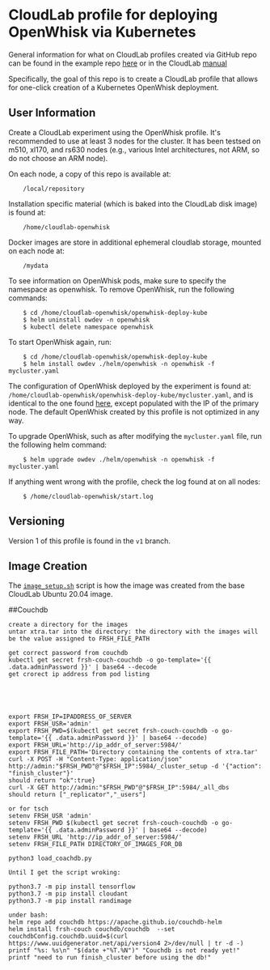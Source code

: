 # CloudLab profile for deploying OpenWhisk via Kubernetes

General information for what on CloudLab profiles created via GitHub repo can be found in the example repo [here](https://github.com/emulab/my-profile) or in the CloudLab [manual](https://docs.cloudlab.us/cloudlab-manual.html)

Specifically, the goal of this repo is to create a CloudLab profile that allows for one-click creation of a Kubernetes OpenWhisk deployment.

## User Information

Create a CloudLab experiment using the OpenWhisk profile. It's recommended to use at least 3 nodes for the cluster. It has been testsed on m510, xl170, and rs630 nodes (e.g., various Intel architectures, not ARM, so do not choose an ARM node). 

On each node, a copy of this repo is available at:
```
    /local/repository
```
Installation specific material (which is baked into the CloudLab disk image) is found at:
```
    /home/cloudlab-openwhisk
```
Docker images are store in additional ephemeral cloudlab storage, mounted on each node at:
```
    /mydata
```

To see information on OpenWhisk pods, make sure to specify the namespace as openwhisk. To remove OpenWhisk,
run the following commands:
```
    $ cd /home/cloudlab-openwhisk/openwhisk-deploy-kube
    $ helm uninstall owdev -n openwhisk
    $ kubectl delete namespace openwhisk
```

To start OpenWhisk again, run:
```
    $ cd /home/cloudlab-openwhisk/openwhisk-deploy-kube
    $ helm install owdev ./helm/openwhisk -n openwhisk -f mycluster.yaml
```

The configuration of OpenWhisk deployed by the experiment is found at: ```/home/cloudlab-openwhisk/openwhisk-deploy-kube/mycluster.yaml```, and is 
identical to the one found [here](mycluster.yaml), except populated with the IP of the primary node. The
default OpenWhisk created by this profile is not optimized in any way. 

To upgrade OpenWhisk, such as after modifying the ```mycluster.yaml``` file, run the following helm command:
```
    $ helm upgrade owdev ./helm/openwhisk -n openwhisk -f mycluster.yaml
```

If anything went wrong with the profile, check the log found at on all nodes:
```
    $ /home/cloudlab-openwhisk/start.log
```

## Versioning
Version 1 of this profile is found in the ```v1``` branch.

## Image Creation

The [```image_setup.sh```](image_setup.sh) script is how the image was created from the base CloudLab Ubuntu 20.04 image.

##Couchdb

```
create a directory for the images
untar xtra.tar into the directory: the directory with the images will be the value assigned to FRSH_FILE_PATH

get correct password from couchdb
kubectl get secret frsh-couch-couchdb -o go-template='{{ .data.adminPassword }}' | base64 --decode
get crorect ip address from pod listing





export FRSH_IP=IPADDRESS_OF_SERVER
export FRSH_USR='admin'
export FRSH_PWD=$(kubectl get secret frsh-couch-couchdb -o go-template='{{ .data.adminPassword }}' | base64 --decode)
export FRSH_URL='http://ip_addr_of_server:5984/'
export FRSH_FILE_PATH='Directory containing the contents of xtra.tar'
curl -X POST -H "Content-Type: application/json" http://admin:"$FRSH_PWD"@"$FRSH_IP":5984/_cluster_setup -d '{"action": "finish_cluster"}'
should return "ok":true}
curl -X GET http://admin:"$FRSH_PWD"@"$FRSH_IP":5984/_all_dbs
should return ["_replicator","_users"]

or for tsch
setenv FRSH_USR 'admin'
setenv FRSH_PWD $(kubectl get secret frsh-couch-couchdb -o go-template='{{ .data.adminPassword }}' | base64 --decode)
setenv FRSH_URL 'http://ip_addr_of_server:5984/'
setenv FRSH_FILE_PATH DIRECTORY_OF_IMAGES_FOR_DB

python3 load_coachdb.py

Until I get the script wroking: 

python3.7 -m pip install tensorflow
python3.7 -m pip install cloudant
python3.7 -m pip install randimage

under bash:
helm repo add couchdb https://apache.github.io/couchdb-helm
helm install frsh-couch couchdb/couchdb  --set couchdbConfig.couchdb.uuid=$(curl https://www.uuidgenerator.net/api/version4 2>/dev/null | tr -d -)
printf "%s: %s\n" "$(date +"%T.%N")" "Couchdb is not ready yet!"
printf "need to run finish_cluster before using the db!"

   ```

